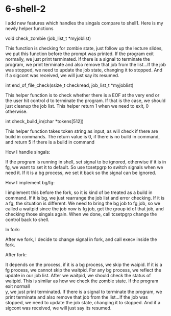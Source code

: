 # 6-shell-2

I add new features which handles the singals compare to shell1.
Here is my newly helper functions

void check_zombie (job_list_t *myjoblist)

This function is checking for zombie state, just follow up the lecture slides, we put this function before the prompt was printed. If the program exit normally, we just print terminated. If there is a signal to terminate the program, we print terminate and also remove that job from the list...If the job was stopped, we need to update the job state, changing it to stopped. And if a sigcont was
received, we will just say its resumed.

int end_of_file_check(ssize_t checkread, job_list_t *myjoblist)



This helper function is to check whether there is a EOF at the very end or the
user hit control d to terminate the program. If that is the case, we should just
cleanup the job list. This helper return 1 when we need to exit, 0 otherwise.

int check_build_in(char *tokens[512])


This helper function takes token string as input, as will check if there are
build in commands. The return value is 0, if there is no build in command, and
return 5 if there is a build in command

How I handle singals:

If the program is running in shell, set signal to be ignored, otherwise if it is in fg, we want to set it to default. So use tcsetpgrp to switch signals when we need it. If it is a bg process, we set it back so the signal can be ignored.

How I implement bg/fg:

I implement this before the fork, so it is kind of be treated as a build in command. If it is bg, we just rearrange the job list and error checking. If it is a fg, the situation is different. We need to bring the bg job to fg job, so we called a waitpid since the job now is fg job, get the group id of that job, and checking those singals again. When we done, call tcsetpgrp change the control back to shell.

In fork:

After we fork, I decide to change signal in fork, and call execv inside the fork.

After fork:

It depends on the process, if it is a bg process, we skip the waipid. If it is a fg process, we cannot skip the waitpid. For any bg process, we reflect the update in our job list. After we waitpid, we should check the status of waitpid. This is similar as how we check the zombie state. If the program exit normall\
y, we just print terminated. If there is a signal to terminate the program, we print terminate and also remove that job from the list...If the job was stopped, we need to update the job state, changing it to stopped. And if a sigcont was
received, we will just say its resumed.

